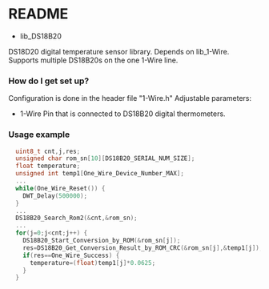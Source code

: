 # README #

* lib_DS18B20

DS18D20 digital temperature sensor library. Depends on lib_1-Wire.
Supports multiple DS18B20s on the one 1-Wire line. 

### How do I get set up? ###

Configuration is done in the header file "1-Wire.h"
Adjustable parameters:

* 1-Wire Pin that is connected to DS18B20 digital thermometers.

### Usage example ###
```C 
  uint8_t cnt,j,res;
  unsigned char rom_sn[10][DS18B20_SERIAL_NUM_SIZE];
  float temperature;
  unsigned int temp1[One_Wire_Device_Number_MAX];
  ...
  while(One_Wire_Reset()) {
    DWT_Delay(500000);
  }
  ...
  DS18B20_Search_Rom2(&cnt,&rom_sn);
  ...
  for(j=0;j<cnt;j++) {
    DS18B20_Start_Conversion_by_ROM(&rom_sn[j]);
    res=DS18B20_Get_Conversion_Result_by_ROM_CRC(&rom_sn[j],&temp1[j]);
    if(res==One_Wire_Success) {
      temperature=(float)temp1[j]*0.0625;
    }
  }
```